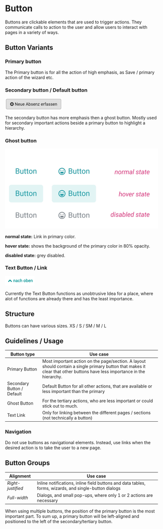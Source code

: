 
# Button
Buttons are clickable elements that are used to trigger actions. They communicate calls to action to the user and allow users to interact with pages in a variety of ways. 

## Button Variants

### Primary button

The Primary button is for all the action of high emphasis, as Save / primary action of the wizard etc.

### Secondary button / Default button

![Secondary Button](assets/button_icon_right.png "Button")

The secondary button has more emphasis then a ghost button. Mostly used for secondary important actions beside a primary button to highlight a hierarchy.

### Ghost button

![Ghost Button](assets/ghost-button.jpg)

**normal state:**
Link in primary color.

**hover state:** shows the background of the primary color in 80% opacity.

**disabled state:** grey disabled.

### Text Button / Link

![Text Button](assets/text_button.png "Text Button")

Currently the Text Button functions as unobtrusive Idea for a place, where alot of functions are already there and has the least importance.

## Structure

Buttons can have various sizes.
XS / S / SM / M / L

## Guidelines / Usage

| Button type    | Use case|
|--------------|-----------
|Primary Button | Most important action on the page/section. A layout should contain a single primary button that makes it clear that other buttons have less importance in the hierarchy. |
| Secondary Button / Default | Default Button for all other actions, that are available or less important than the primary |
| Ghost Button | For the tertiary actions, who are less important or could stick out to much. |
| Text Link | Only for linking between the different pages / sections (not technically a button) |

### Navigation
Do not use buttons as navigational elements. Instead, use links when the desired action is to take the user to a new page.

## Button Groups

| Alignment    | Use case|
|--------------|-----------
| *Right-justified*     | Inline notifications, inline field buttons and data tables, forms, wizards, and single-button dialogs |
| *Full-width*    | Dialogs, and small pop-ups, where only 1 or 2 actions are necessary  |

When using multiple buttons, the position of the primary button is the most important part. To sum up, a primary button will be left-aligned and positioned to the left of the secondary/tertiary button.